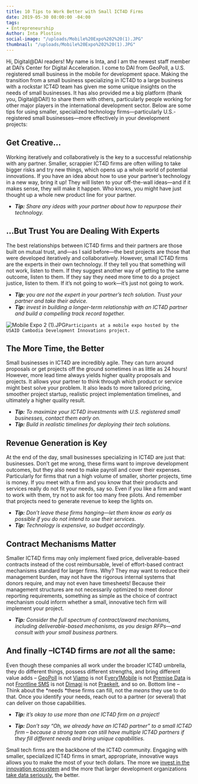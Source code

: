 ```yaml
---
title: 10 Tips to Work Better with Small ICT4D Firms
date: 2019-05-30 08:00:00 -04:00
tags:
- Entrepreneurship
Author: Inta Plostins
social-image: "/uploads/Mobile%20Expo%202%20(1).JPG"
thumbnail: "/uploads/Mobile%20Expo%202%20(1).JPG"
---
```


Hi, Digital@DAI readers! My name is Inta, and I am the newest staff member at DAI’s Center for Digital Acceleration. I come to DAI from GeoPoll, a U.S. registered small business in the mobile for development space. Making the transition from a small business specializing in ICT4D to a large business with a rockstar ICT4D team has given me some unique insights on the needs of small businesses. It has also provided me a big platform (thank you, Digital@DAI!) to share them with others, particularly people working for other major players in the international development sector. Below are some tips for using smaller, specialized technology firms—particularly U.S.-registered small businesses—more effectively in your development projects:

<!--more-->

## Get Creative…

Working iteratively and collaboratively is the key to a successful relationship with any partner. Smaller, scrappier ICT4D firms are often willing to take bigger risks and try new things, which opens up a whole world of potential innovations. If you have an idea about how to use your partner’s technology in a new way, bring it up! They will listen to your off-the-wall ideas—and if it makes sense, they will make it happen. Who knows, you might have just thought up a whole new product line for your partner.

* ***Tip:** Share any ideas with your partner about how to repurpose their technology.*

## …But Trust You are Dealing With Experts

The best relationships between ICT4D firms and their partners are those built on mutual trust, and—as I said before—the best projects are those that were developed iteratively and collaboratively. However, small ICT4D firms are the experts in their own technology. If they tell you that something will not work, listen to them. If they suggest another way of getting to the same outcome, listen to them. If they say they need more time to do a project justice, listen to them. If it’s not going to work—it’s just not going to work.

* ***Tip:** you are not the expert in your partner’s tech solution. Trust your partner and take their advice.*
* ***Tip:*** *invest in building a longer-term relationship with an ICT4D partner and build a compelling track record together.*

![Mobile Expo 2 (1).JPG](/uploads/Mobile%20Expo%202%20(1).JPG)`Participants at a mobile expo hosted by the USAID Cambodia Development Innovations project.`

## The More Time, the Better

Small businesses in ICT4D are incredibly agile. They can turn around proposals or get projects off the ground sometimes in as little as 24 hours! However, more lead time always yields higher quality proposals and projects. It allows your partner to think through which product or service might best solve your problem. It also leads to more tailored pricing, smoother project startup, realistic project implementation timelines, and ultimately a higher quality result.

* ***Tip:** To maximize your ICT4D investments with U.S. registered small businesses, contact them early on.*
* ***Tip:** Build in realistic timelines for deploying their tech solutions.*

## Revenue Generation is Key

At the end of the day, small businesses specializing in ICT4D are just that: businesses. Don’t get me wrong, these firms want to improve development outcomes, but they also need to make payroll and cover their expenses. Particularly for firms that run a high volume of smaller, shorter projects, time is money. If you meet with a firm and you know that their products and services really do not fit your needs, say so. Even if you like a firm and want to work with them, try not to ask for too many free pilots. And remember that projects need to generate revenue to keep the lights on.

* ***Tip:** Don’t leave these firms hanging—let them know as early as possible if you do not intend to use their services.*
* ***Tip:** Technology is expensive, so budget accordingly.*

## Contract Mechanisms Matter

Smaller ICT4D firms may only implement fixed price, deliverable-based contracts instead of the cost reimbursable, level of effort-based contract mechanisms standard for larger firms. Why? They may want to reduce their management burden, may not have the rigorous internal systems that donors require, and may not even have timesheets! Because their management structures are not necessarily optimized to meet donor reporting requirements, something as simple as the choice of contract mechanism could inform whether a small, innovative tech firm will implement your project.

* ***Tip:*** *Consider the full spectrum of contract/award mechanisms, including deliverable-based mechanisms, as you design RFPs—and consult with your small business partners.*

## And finally –ICT4D firms are *not* all the same:

Even though these companies all work under the broader ICT4D umbrella, they do different things, possess different strengths, and bring different value adds – [GeoPoll](https://www.geopoll.com/) is not [Viamo](https://viamo.io/) is not E[very1Mobile](https://www.every1mobile.com/) is not [Premise Data](https://www.premise.com/international-development/) is not [Frontline SMS](https://www.frontlinesms.com/) is not [Dimagi](https://www.dimagi.com/) is not [Praekelt](https://www.praekelt.org/), and so on. Bottom line – Think about the \*needs \*these firms can fill, not the *means* they use to do that. Once you identify your needs, reach out to a partner (or several) that can deliver on those capabilities.

* ***Tip:** it’s okay to use more than one ICT4D firm on a project!*

* ***Tip:*** *Don’t say “Oh, we already have an ICT4D partner” to a small ICT4D firm – because a strong team can still have multiple ICT4D partners if they fill different needs and bring unique capabilities.*

Small tech firms are the backbone of the ICT4D community. Engaging with smaller, specialized ICT4D firms in smart, appropriate, innovative ways allows you to make the most of your tech dollars. The more we [invest in the innovation ecosystem](https://dai-global-digital.com/hey-usaid-want-to-promote-innovation.html) and the more that larger development organizations [take data seriously](https://dai-global-digital.com/getting-the-basics-right.html), the better.